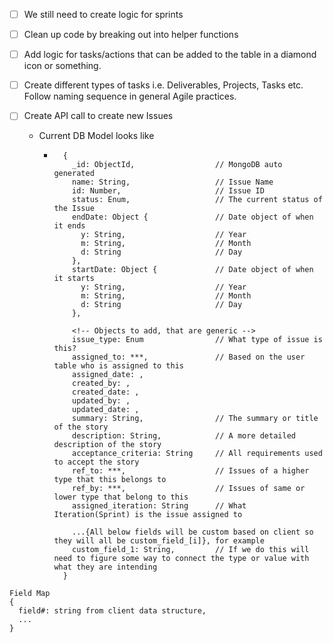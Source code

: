 - [ ] We still need to create logic for sprints
- [ ] Clean up code by breaking out into helper functions
- [ ] Add logic for tasks/actions that can be added to the table in a diamond icon or something.
- [ ] Create different types of tasks i.e. Deliverables, Projects, Tasks etc. Follow naming sequence in general Agile practices.
- [ ] Create API call to create new Issues

  - Current DB Model looks like

    - ```
        {
          _id: ObjectId,                  // MongoDB auto generated
          name: String,                   // Issue Name
          id: Number,                     // Issue ID
          status: Enum,                   // The current status of the Issue
          endDate: Object {               // Date object of when it ends
            y: String,                    // Year
            m: String,                    // Month
            d: String                     // Day
          },
          startDate: Object {             // Date object of when it starts
            y: String,                    // Year
            m: String,                    // Month
            d: String                     // Day
          },

          <!-- Objects to add, that are generic -->
          issue_type: Enum                // What type of issue is this?
          assigned_to: ***,               // Based on the user table who is assigned to this
          assigned_date: ,
          created_by: ,
          created_date: ,
          updated_by: ,
          updated_date: ,
          summary: String,                // The summary or title of the story
          description: String,            // A more detailed description of the story
          acceptance_criteria: String     // All requirements used to accept the story
          ref_to: ***,                    // Issues of a higher type that this belongs to
          ref_by: ***,                    // Issues of same or lower type that belong to this
          assigned_iteration: String      // What Iteration(Sprint) is the issue assigned to

          ...{All below fields will be custom based on client so they will all be custom_field_[i]}, for example
          custom_field_1: String,         // If we do this will need to figure some way to connect the type or value with what they are intending
        }
      ```

```
Field Map
{
  field#: string from client data structure,
  ...
}
```
